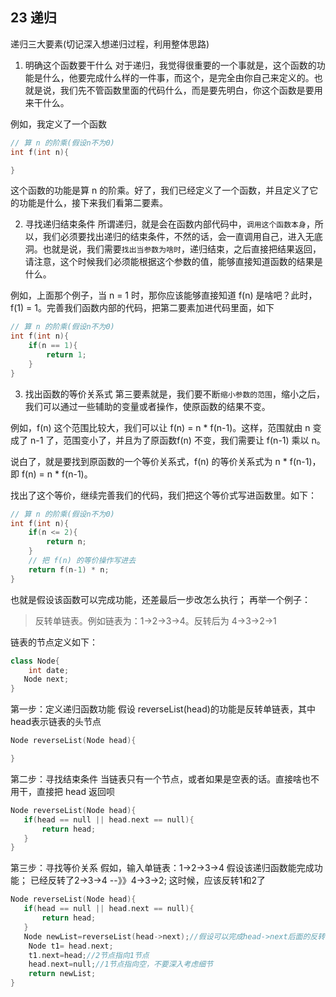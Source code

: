 ## 23 递归

递归三大要素(切记深入想递归过程，利用整体思路)

1. 明确这个函数要干什么
对于递归，我觉得很重要的一个事就是，这个函数的功能是什么，他要完成什么样的一件事，而这个，是完全由你自己来定义的。也就是说，我们先不管函数里面的代码什么，而是要先明白，你这个函数是要用来干什么。

例如，我定义了一个函数
```cpp
// 算 n 的阶乘(假设n不为0)
int f(int n){

}
```
这个函数的功能是算 n 的阶乘。好了，我们已经定义了一个函数，并且定义了它的功能是什么，接下来我们看第二要素。

2. 寻找递归结束条件
所谓递归，就是会在函数内部代码中，`调用这个函数本身`，所以，我们必须要找出递归的结束条件，不然的话，会一直调用自己，进入无底洞。也就是说，我们需要`找出当参数为啥时`，递归结束，之后直接把结果返回，请注意，这个时候我们必须能根据这个参数的值，能够直接知道函数的结果是什么。

例如，上面那个例子，当 n = 1 时，那你应该能够直接知道 f(n) 是啥吧？此时，f(1) = 1。完善我们函数内部的代码，把第二要素加进代码里面，如下

```cpp
// 算 n 的阶乘(假设n不为0)
int f(int n){
    if(n == 1){
        return 1;
    }
}
```

3. 找出函数的等价关系式
第三要素就是，我们要不断`缩小参数的范围`，缩小之后，我们可以通过一些辅助的变量或者操作，使原函数的结果不变。

例如，f(n) 这个范围比较大，我们可以让 f(n) = n * f(n-1)。这样，范围就由 n 变成了 n-1 了，范围变小了，并且为了原函数f(n) 不变，我们需要让 f(n-1) 乘以 n。

说白了，就是要找到原函数的一个等价关系式，f(n) 的等价关系式为 n * f(n-1)，即
f(n) = n * f(n-1)。

找出了这个等价，继续完善我们的代码，我们把这个等价式写进函数里。如下：
```CPP
// 算 n 的阶乘(假设n不为0)
int f(int n){
    if(n <= 2){
        return n;
    }
    // 把 f(n) 的等价操作写进去
    return f(n-1) * n;
}
```




也就是假设该函数可以完成功能，还差最后一步改怎么执行；
再举一个例子：

>反转单链表。例如链表为：1->2->3->4。反转后为 4->3->2->1

链表的节点定义如下：
```cpp
class Node{
    int date;
   Node next;
}
```

第一步：定义递归函数功能
假设 reverseList(head)的功能是反转单链表，其中head表示链表的头节点
```cpp
Node reverseList(Node head){

}
```
第二步：寻找结束条件
当链表只有一个节点，或者如果是空表的话。直接啥也不用干，直接把 head 返回呗
```cpp
Node reverseList(Node head){
   if(head == null || head.next == null){
       return head;
   }
}
```
第三步：寻找等价关系
假如，输入单链表：1->2->3->4
假设该递归函数能完成功能；
已经反转了2->3->4 --》》4->3->2;
这时候，应该反转1和2了
```cpp
Node reverseList(Node head){
   if(head == null || head.next == null){
       return head;
   }
   Node newList=reverseList(head->next);//假设可以完成head->next后面的反转，这时候就只剩下1和next了
    Node t1= head.next;
    t1.next=head;//2节点指向1节点
    head.next=null;//1节点指向空，不要深入考虑细节
    return newList;
}
```







